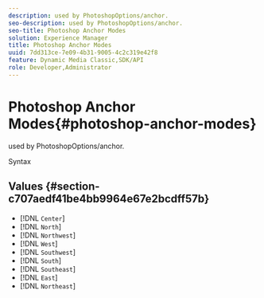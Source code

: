 ```yaml
---
description: used by PhotoshopOptions/anchor.
seo-description: used by PhotoshopOptions/anchor.
seo-title: Photoshop Anchor Modes
solution: Experience Manager
title: Photoshop Anchor Modes
uuid: 7dd313ce-7e09-4b31-9005-4c2c319e42f8
feature: Dynamic Media Classic,SDK/API
role: Developer,Administrator
---
```


# Photoshop Anchor Modes{#photoshop-anchor-modes}

used by PhotoshopOptions/anchor.

 Syntax 

## Values {#section-c707aedf41be4bb9964e67e2bcdff57b}

* [!DNL `Center`] 
* [!DNL `North`] 
* [!DNL `Northwest`] 
* [!DNL `West`] 
* [!DNL `Southwest`] 
* [!DNL `South`] 
* [!DNL `Southeast`] 
* [!DNL `East`] 
* [!DNL `Northeast`]

